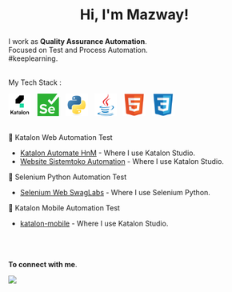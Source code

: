 <h1>
  <p align="center">Hi, I'm Mazway!
</h1>

<p>
  I work as <strong>Quality Assurance Automation</strong>.
  <br>
  Focused on Test and Process Automation.
  <br> 
  #keeplearning.
  <br>
  <br>
</p>

My Tech Stack :
<div align="left">
  <img src="https://github.com/mazwaay/content/blob/master/katalon-logo.png" height="45" alt="katalon logo"  />
  <img width="5" />
  <img src="https://github.com/mazwaay/content/blob/master/selenium-logo.png" height="45" alt="selenium logo"  />
  <img width="5" />
  <img src="https://github.com/mazwaay/content/blob/master/python-logo.svg" height="45" alt="python logo"  />
  <img width="5" />
  <img src="https://github.com/mazwaay/content/blob/master/java-logo.svg" height="45" alt="java logo"  />
  <img width="5" />
  <img src="https://github.com/mazwaay/content/blob/master/html5-logo.svg" height="45" alt="html5 logo"  />
  <img width="5" />
  <img src="https://github.com/mazwaay/content/blob/master/css3-logo.svg" height="45" alt="css3 logo"  />
  <img width="5" />
</div>
</br>

🤖 Katalon Web Automation Test
- [Katalon Automate HnM](https://github.com/mazwaay/Katalon_Automate_HnM) - Where I use Katalon Studio.
- [Website Sistemtoko Automation](https://github.com/mazwaay/website-sistemtoko-automation) - Where I use Katalon Studio.

🤖 Selenium Python Automation Test
- [Selenium Web SwagLabs](https://github.com/mazwaay/Selenium-Web-SwagLabs) - Where I use Selenium Python.

🤖 Katalon Mobile Automation Test
- [katalon-mobile](https://github.com/) - Where I use Katalon Studio.
  <br>
  <br>
  <br>
  <br>

<p>
  <strong>To connect with me</strong>.
  <br>
</p>
  
  [<img src="https://img.shields.io/badge/linkedin-%230077B5.svg?&style=for-the-badge&logo=linkedin&logoColor=white" />](https://www.linkedin.com/)

